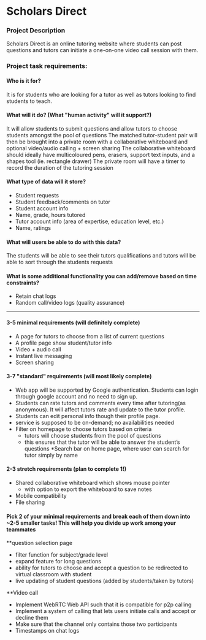 # Scholars Direct

### Project Description

Scholars Direct is an online tutoring website where students can post questions and tutors can initiate a one-on-one video call session with them.

### Project task requirements:

#### Who is it for?
It is for students who are looking for a tutor as well as tutors looking to find students to teach.

#### What will it do? (What "human activity" will it support?)
It will allow students to submit questions and allow tutors to choose students amongst the pool of questions
The matched tutor-student pair will then be brought into a private room with a collaborative whiteboard and optional video/audio calling + screen sharing
The collaborative whiteboard should ideally have multicoloured pens, erasers, support text inputs, and a shapes tool (ie. rectangle drawer)
The private room will have a timer to record the duration of the tutoring session

#### What type of data will it store?
* Student requests
* Student feedback/comments on tutor
* Student account info
* Name, grade, hours tutored
* Tutor account info (area of expertise, education level, etc.)
* Name, ratings

#### What will users be able to do with this data?
The students will be able to see their tutors qualifications and tutors will be able to sort through the students requests

#### What is some additional functionality you can add/remove based on time constraints?
* Retain chat logs
* Random call/video logs (quality assurance)

----

#### 3-5 minimal requirements (will definitely complete)
* A page for tutors to choose from a list of current questions
* A profile page show student/tutor info
* Video + audio call
* Instant live messaging
* Screen sharing

#### 3-7 "standard" requirements (will most likely complete)
* Web app will be supported by Google authentication. Students can login through google account and no need to sign up.
* Students can rate tutors and comments every time after tutoring(as anonymous). It will affect tutors rate and update to the tutor profile.
* Students can edit personal info though their profile page.
* service is supposed to be on-demand; no availabilities needed
* Filter on homepage to choose tutors based on criteria
	* tutors will choose students from the pool of questions
	* this ensures that the tutor will be able to answer the student’s questions
*Search bar on home page, where user can search for tutor simply by name

#### 2-3 stretch requirements (plan to complete 1!)
* Shared collaborative whiteboard which shows mouse pointer
	* with option to export the whiteboard to save notes
* Mobile compatibility
* File sharing

#### Pick 2 of your minimal requirements and break each of them down into ~2-5 smaller tasks! This will help you divide up work among your teammates

**question selection page
* filter function for subject/grade level
* expand feature for long questions
* ability for tutors to choose and accept a question to be redirected to virtual classroom with student
* live updating of student questions (added by students/taken by tutors)

**Video call
* Implement WebRTC Web API such that it is compatible for p2p calling
* Implement a system of calling that lets users initiate calls and accept or decline them
* Make sure that the channel only contains those two participants
* Timestamps on chat logs

